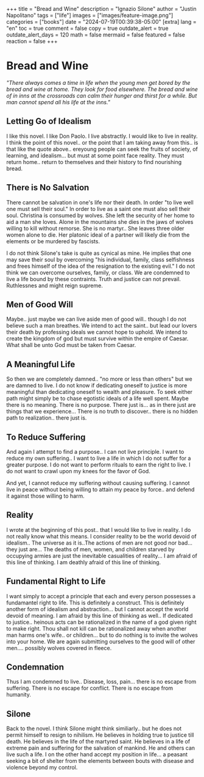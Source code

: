 +++
title =  "Bread and Wine"
description = "Ignazio Silone"
author = "Justin Napolitano"
tags = ["life"]
images = ["images/feature-image.png"]
categories = ["books"]
date = "2024-07-19T00:39:38-05:00"
[extra]
lang = "en"
toc = true
comment = false
copy = true
outdate_alert = true
outdate_alert_days = 120
math = false
mermaid = false
featured = false
reaction = false
+++


# Bread and Wine

*"There always comes a time in life when the young men get bored by the bread and wine at home. They look for food elsewhere. The bread and wine of in inns at the crossroads can calm their hunger and thirst for a while. But man cannot spend all his life at the inns."*


## Letting Go of Idealism

I like this novel.  I like Don Paolo.  I live abstractly.  I would like to live in reality. I think the point of this novel.. or the point that I am taking  away from this.. is that like the quote above.. ereyoung people can seek the fruits of society, of learning, and idealism... but must at some point face reality. They must return home.. return to themselves and their history to find nourishing bread. 

## There is No Salvation

There cannot be salvation in one's life nor their death. In order "to live well one must sell their soul." In order to live as a saint one must also sell their soul.  Christina is consumed by wolves.  She left the security of her home to aid a man she loves.  Alone in the mountains she dies in the jaws of wolves willing to kill without remorse.  She is no martyr.. She leaves three older women alone to die.  Her platonic ideal of a partner will likely die from the elements or be murdered by fascists.   

I do not think Silone's take is quite as cynical as mine.  He implies that one may save their soul by overcoming "his individual, family, class selfishness and frees himself of the idea of the resignation to the existing evil." I do not think we can overcome ourselves, family, or class. We are condemned to live a life bound by these contraints.  Truth and justice can not prevail. Ruthlessnes and might reign supreme. 

## Men of Good Will

Maybe.. just maybe we can live aside men of good will.. though I do not believe such a man breathes. We intend to act the saint.. but lead our lovers their death by professing ideals we cannot hope to uphold. We intend to create the kingdom of god but must survive within the empire of Caesar. What shall be unto God must be taken from Caesar. 

## A Meaningful Life

So then we are completely damned.. "no more or less than others" but we are damned to live.  I do not know if dedicating oneself to justice is more meaningful than dedicating oneself to wealth and pleasure.  To seek either path might simply be to chase egotistic ideals of a life well spent.  Maybe there is no meaning. There is no purpose. There just is... as in there just are things that we experience... There is no truth to discover.. there is no hidden path to realization.. there just is.  

## To Reduce Suffering

And again I attempt to find a purpose.. I can not live principle. I want to reduce my own suffering.. I want to live a life in which I do not suffer for a greater purpose. I do not want to perform rituals to earn the right to live.  I do not want to crawl upon my knees for the favor of God. 

And yet, I cannot reduce my suffering without causing suffering. I cannot live in peace without being willing to attain my peace by force.. and defend it against those willing to harm.  


## Reality

I wrote at the beginning of this post.. that I would like to live in reality. I do not really know what this means. I consider reality to be the world devoid of idealism.. The universe as it is..The actions of men are not good nor bad... they just are... The deaths of men, women, and children starved by occupying armies are just the inevitable casualities of reality... I am afraid of this line of thinking.  I am deathly afraid of this line of thinking.  


## Fundamental Right to Life 

I want simply to accept a principle that each and every person possesses a fundamantel right to life.  This is definitely a construct. This is definitely another form of idealism and abstraction... but I cannot accept the world devoid of meaning. I am afraid by this line of thinking as well.. If dedicated to justice.. heinous acts can be rationalized in the name of a god given right to make right.  Thou shall not kill can be rationalized away when another man harms one's wife.. or children... but to do nothing is to invite the wolves into your home. We are again submitting ourselves to the good will of other men.... possibly wolves covered in fleece.

## Condemnation

Thus I am condemned to live.. Disease, loss, pain... there is no escape from suffering.  There is no escape for conflict. There is no escape from humanity. 

## Silone

Back to the novel. I think Silone might think similiarly.. but he does not permit himself to resign to nihilism.  He believes in holding true to justice till death. He believes in the life of the martyred saint.  He believes in a life of extreme pain and suffering for the salvation of mankind. He and others can live such a life. I on the other hand accept my position in life... a peasant seeking a bit of shelter from the elements between bouts with disease and violence beyond my control. 
